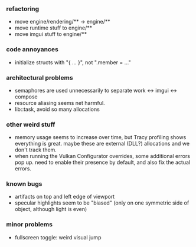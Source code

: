 ### refactoring
- move engine/rendering/** -> engine/**
- move runtime stuff to engine/**
- move imgui stuff to engine/**

### code annoyances
- initialize structs with "{ ... }", not ".member = ..."

### architectural problems
- semaphores are used unnecessarily to separate work <-> imgui <-> compose
- resource aliasing seems net harmful. 
- lib::task, avoid so many allocations

### other weird stuff
- memory usage seems to increase over time, but Tracy profiling shows everything is great.
    maybe these are external (DLL?) allocations and we don't track them.
- when running the Vulkan Configurator overrides, some additional errors pop up.
    need to enable their presence by default, and also fix the actual errors.

### known bugs
- artifacts on top and left edge of viewport
- specular highlights seem to be "biased" (only on one symmetric side of object, although light is even)

### minor problems
- fullscreen toggle: weird visual jump